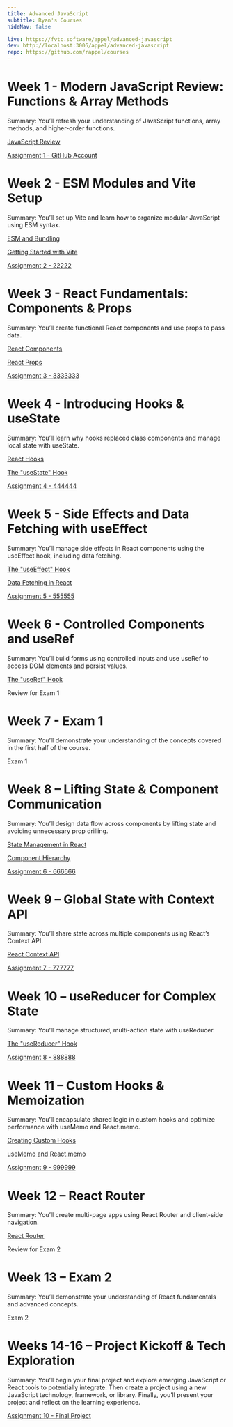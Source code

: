 ```yaml
---
title: Advanced JavaScript
subtitle: Ryan's Courses
hideNav: false

live: https://fvtc.software/appel/advanced-javascript
dev: http://localhost:3006/appel/advanced-javascript
repo: https://github.com/rappel/courses
---
```


# Week 1 - Modern JavaScript Review: Functions & Array Methods

Summary: You’ll refresh your understanding of JavaScript functions, array methods, and higher-order functions.

[JavaScript Review](/appel/advanced-javascript/javascript-review)

[Assignment 1 - GitHub Account](/appel/advanced-javascript/assignments/github-account)

# Week 2 - ESM Modules and Vite Setup

Summary: You’ll set up Vite and learn how to organize modular JavaScript using ESM syntax.

[ESM and Bundling](/appel/advanced-javascript/esm-and-bundling)

[Getting Started with Vite](/appel/advanced-javascript/getting-started-with-vite)

[Assignment 2 - 22222](/appel/advanced-javascript/assignments/22222)

# Week 3 - React Fundamentals: Components & Props

Summary: You’ll create functional React components and use props to pass data.

[React Components](/appel/advanced-javascript/components)

[React Props](/appel/advanced-javascript/props)

[Assignment 3 - 3333333](/appel/advanced-javascript/assignments/3333333)

# Week 4 - Introducing Hooks & useState

Summary: You’ll learn why hooks replaced class components and manage local state with useState.

[React Hooks](/appel/advanced-javascript/hooks)

[The "useState" Hook](/appel/advanced-javascript/usestate)

[Assignment 4 - 444444](/appel/advanced-javascript/assignments/444444)

# Week 5 - Side Effects and Data Fetching with useEffect

Summary: You’ll manage side effects in React components using the useEffect hook, including data fetching.

[The "useEffect" Hook](/appel/advanced-javascript/useeffect)

[Data Fetching in React](/appel/advanced-javascript/data-fetching)

[Assignment 5 - 555555](/appel/advanced-javascript/assignments/555555)

# Week 6 - Controlled Components and useRef

Summary: You’ll build forms using controlled inputs and use useRef to access DOM elements and persist values.

[The "useRef" Hook](/appel/advanced-javascript/useref)

Review for Exam 1

# Week 7 - Exam 1

Summary: You’ll demonstrate your understanding of the concepts covered in the first half of the course.

Exam 1

# Week 8 – Lifting State & Component Communication

Summary: You’ll design data flow across components by lifting state and avoiding unnecessary prop drilling.

[State Management in React](/appel/advanced-javascript/state-management)

[Component Hierarchy](/appel/advanced-javascript/component-hierarchy)

[Assignment 6 - 666666](/appel/advanced-javascript/assignments/666666)

# Week 9 – Global State with Context API

Summary: You’ll share state across multiple components using React’s Context API.

[React Context API](/appel/advanced-javascript/context-api)

[Assignment 7 - 777777](/appel/advanced-javascript/assignments/777777)

# Week 10 – useReducer for Complex State

Summary: You’ll manage structured, multi-action state with useReducer.

[The "useReducer" Hook](/appel/advanced-javascript/usereducer)

[Assignment 8 - 888888](/appel/advanced-javascript/assignments/888888)

# Week 11 – Custom Hooks & Memoization

Summary: You’ll encapsulate shared logic in custom hooks and optimize performance with useMemo and React.memo.

[Creating Custom Hooks](/appel/advanced-javascript/custom-hooks)

[useMemo and React.memo](/appel/advanced-javascript/usememo-and-react-memo)

[Assignment 9 - 999999](/appel/advanced-javascript/assignments/999999)

# Week 12 – React Router

Summary: You’ll create multi-page apps using React Router and client-side navigation.

[React Router](/appel/advanced-javascript/react-router)

Review for Exam 2

# Week 13 – Exam 2

Summary: You’ll demonstrate your understanding of React fundamentals and advanced concepts.

Exam 2

# Weeks 14-16 – Project Kickoff & Tech Exploration

Summary: You’ll begin your final project and explore emerging JavaScript or React tools to potentially integrate. Then create a project using a new JavaScript technology, framework, or library. Finally, you’ll present your project and reflect on the learning experience.

[Assignment 10 - Final Project](/appel/advanced-javascript/assignments/final-project)

